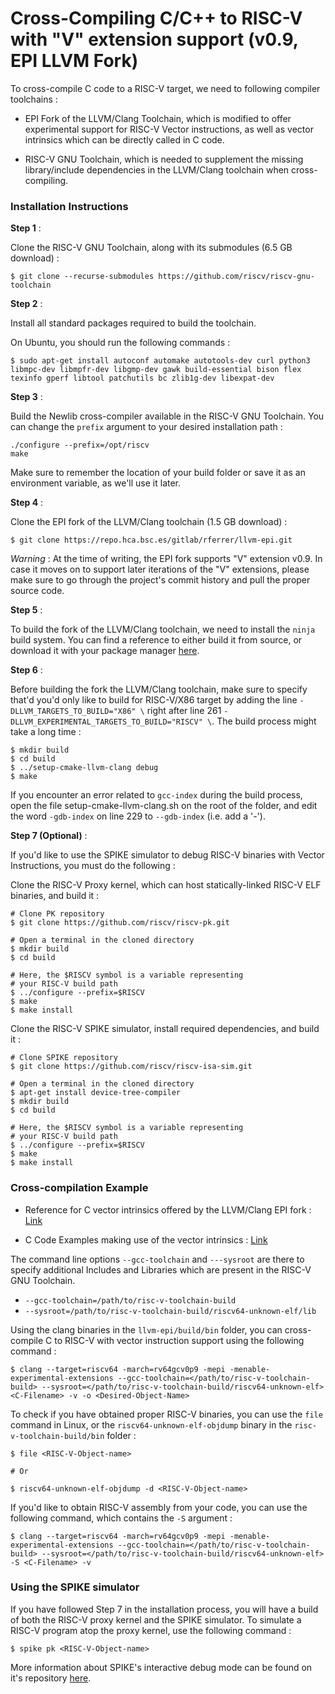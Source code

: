 # Cross-Compiling C/C++ to RISC-V with "V" extension support (v0.9, EPI LLVM Fork)

To cross-compile C code to a RISC-V target, we need to following compiler toolchains :

- EPI Fork of the LLVM/Clang Toolchain, which is modified to offer experimental support for RISC-V Vector instructions, as well as vector intrinsics which can be directly called in C code.

- RISC-V GNU Toolchain, which is needed to supplement the missing library/include dependencies in the LLVM/Clang toolchain when cross-compiling.

### Installation Instructions

**Step 1** :

Clone the RISC-V GNU Toolchain, along with its submodules (6.5 GB download) :

	$ git clone --recurse-submodules https://github.com/riscv/riscv-gnu-toolchain

**Step 2** :

Install all standard packages required to build the toolchain.

On Ubuntu, you should run the following commands :

	$ sudo apt-get install autoconf automake autotools-dev curl python3 libmpc-dev libmpfr-dev libgmp-dev gawk build-essential bison flex texinfo gperf libtool patchutils bc zlib1g-dev libexpat-dev

**Step 3** :

Build the Newlib cross-compiler available in the RISC-V GNU Toolchain. You can change the `prefix` argument to your desired installation path :
	
	./configure --prefix=/opt/riscv
	make

Make sure to remember the location of your build folder or save it as an environment variable, as we'll use it later.

**Step 4** :

Clone the EPI fork of the LLVM/Clang toolchain (1.5 GB download) :

	$ git clone https://repo.hca.bsc.es/gitlab/rferrer/llvm-epi.git
	
*Warning* : At the time of writing, the EPI fork supports "V" extension v0.9. In case it moves on to support later iterations of the "V" extensions, please make sure to go through the project's commit history and pull the proper source code.

**Step 5** :

To build the fork of the LLVM/Clang toolchain, we need to install the `ninja` build system. You can find a reference to either build it from source, or download it with your package manager [here](https://github.com/ninja-build/ninja/wiki/Pre-built-Ninja-packages).

**Step 6** :

Before building the fork the LLVM/Clang toolchain, make sure to specify that'd you'd only like to build for RISC-V/X86 target by adding the line ```-DLLVM_TARGETS_TO_BUILD="X86" \``` right after line 261 ```-DLLVM_EXPERIMENTAL_TARGETS_TO_BUILD="RISCV" \```. The build process might take a long time :

	$ mkdir build
	$ cd build
	$ ../setup-cmake-llvm-clang debug
	$ make

If you encounter an error related to ```gcc-index``` during the build process, open the file setup-cmake-llvm-clang.sh on the root of the folder, and edit the word `-gdb-index` on line 229 to `--gdb-index` (i.e. add a '-').

**Step 7 (Optional)** :

If you'd like to use the SPIKE simulator to debug RISC-V binaries with Vector Instructions, you must do the following :

Clone the RISC-V Proxy kernel, which can host statically-linked RISC-V ELF binaries, and build it :

	# Clone PK repository
	$ git clone https://github.com/riscv/riscv-pk.git
	
	# Open a terminal in the cloned directory
	$ mkdir build
	$ cd build
	
	# Here, the $RISCV symbol is a variable representing
	# your RISC-V build path
	$ ../configure --prefix=$RISCV
	$ make
	$ make install

Clone the RISC-V SPIKE simulator, install required dependencies, and build it :

	# Clone SPIKE repository
	$ git clone https://github.com/riscv/riscv-isa-sim.git
	
	# Open a terminal in the cloned directory
	$ apt-get install device-tree-compiler
	$ mkdir build
	$ cd build
	
	# Here, the $RISCV symbol is a variable representing
	# your RISC-V build path
	$ ../configure --prefix=$RISCV
	$ make
	$ make install

### Cross-compilation Example

- Reference for C vector intrinsics offered by the LLVM/Clang EPI fork : [Link](https://repo.hca.bsc.es/gitlab/rferrer/epi-builtins-ref/-/blob/master/epi-builtins-ref.md)

- C Code Examples making use of the vector intrinsics : [Link](https://repo.hca.bsc.es/gitlab/rferrer/epi-builtins-ref/-/blob/master/examples.md)

The command line options ```--gcc-toolchain``` and ```---sysroot``` are there to specify additional Includes and Libraries which are present in the RISC-V GNU Toolchain.

- ```--gcc-toolchain=/path/to/risc-v-toolchain-build```
- ```--sysroot=/path/to/risc-v-toolchain-build/riscv64-unknown-elf/lib```

Using the clang binaries in the ```llvm-epi/build/bin``` folder, you can cross-compile C to RISC-V with vector instruction support using the following command :

	$ clang --target=riscv64 -march=rv64gcv0p9 -mepi -menable-experimental-extensions --gcc-toolchain=</path/to/risc-v-toolchain-build> --sysroot=</path/to/risc-v-toolchain-build/riscv64-unknown-elf> <C-Filename> -v -o <Desired-Object-Name>

To check if you have obtained proper RISC-V binaries, you can use the ```file``` command in Linux, or the ```riscv64-unknown-elf-objdump``` binary in the ```risc-v-toolchain-build/bin``` folder :

	$ file <RISC-V-Object-name>
	
	# Or
	
	$ riscv64-unknown-elf-objdump -d <RISC-V-Object-name>

If you'd like to obtain RISC-V assembly from your code, you can use the following command, which contains the ```-S``` argument :
	

	$ clang --target=riscv64 -march=rv64gcv0p9 -mepi -menable-experimental-extensions --gcc-toolchain=</path/to/risc-v-toolchain-build> --sysroot=</path/to/risc-v-toolchain-build/riscv64-unknown-elf> -S <C-Filename> -v 

### Using the SPIKE simulator

If you have followed Step 7 in the installation process, you will have a build of both the RISC-V proxy kernel and the SPIKE simulator. To simulate a RISC-V program atop the proxy kernel, use the following command :

	$ spike pk <RISC-V-Object-name>

More information about SPIKE's interactive debug mode can be found on it's repository [here](https://github.com/riscv/riscv-isa-sim).
